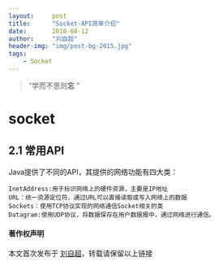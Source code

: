 ```yaml
---
layout:     post
title:      "Socket-API简单介绍"
date:       2018-08-12
author:     "刘自超"
header-img: "img/post-bg-2015.jpg"
tags:
    - Socket
---
```


> “学而不思则**忘** ”

# socket

## 2.1 常用API

Java提供了不同的API，其提供的网络功能有四大类：

```
InetAddress:用于标识网络上的硬件资源，主要是IP地址
URL：统一资源定位符，通过URL可以直接读取或写入网络上的数据
Sockets：使用TCP协议实现的网络通信Socket相关的类
Datagram:使用UDP协议，将数据保存在用户数据报中，通过网络进行通信。
```



#### 著作权声明

本文首次发布于 [刘自超](https://bigdatajava.github.io/blogspot/)，转载请保留以上链接         